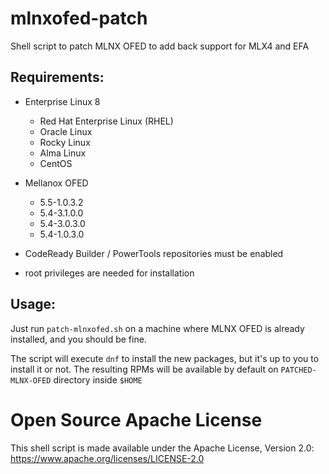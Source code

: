 # mlnxofed-patch

Shell script to patch MLNX OFED to add back support for MLX4 and EFA

## Requirements:
* Enterprise Linux 8
  * Red Hat Enterprise Linux (RHEL)
  * Oracle Linux
  * Rocky Linux
  * Alma Linux
  * CentOS


* Mellanox OFED
  * 5.5-1.0.3.2
  * 5.4-3.1.0.0
  * 5.4-3.0.3.0
  * 5.4-1.0.3.0


* CodeReady Builder / PowerTools repositories must be enabled 
* root privileges are needed for installation

## Usage:

Just run `patch-mlnxofed.sh` on a machine where MLNX OFED is already installed,
and you should be fine.

The script will execute `dnf` to install the new packages, but it's up to you to
install it or not. The resulting RPMs will be available by default on 
`PATCHED-MLNX-OFED` directory inside `$HOME`

# Open Source Apache License

This shell script is made available under the Apache License, Version 2.0:
https://www.apache.org/licenses/LICENSE-2.0

